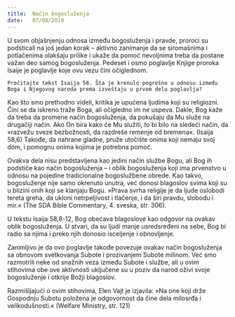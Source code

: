 ```yaml
---
title:  Način bogosluženja
date:   07/08/2019
---
```


U svom objašnjenju odnosa između bogosluženja i pravde, proroci su podsticali na još jedan korak – aktivno zanimanje da se siromašnima i potlačenima olakšaju prilike i ukaže da pomoć nevoljnima treba da postane važan deo samog bogosluženja. Pedeset i osmo poglavlje Knjige proroka Isaije je poglavlje koje ovu vezu čini očiglednom.

`Pročitajte tekst Isaija 58. Šta je krenulo pogrešno u odnosu između Boga i Njegovog naroda prema izveštaju u prvom delu poglavlja?`

Kao što smo prethodno videli, kritika je upućena ljudima koji su religiozni. Čini se da iskreno traže Boga, ali očigledno im ne uspeva. Dakle, Bog kaže da treba da promene način bogosluženja, da pokušaju da Mu služe na drugačiji način. Ako On bira kako će Mu služiti, to bi bilo na sledeći način, da »razvežu sveze bezbožnosti, da razdreše remenje od bremena«. (Isaija 58,6) Takođe, da nahrane gladne, pruže utočište onima koji nemaju svoj dom, i pomognu onima kojima je potrebna pomoć.

Ovakva dela nisu predstavljena kao jedini način službe Bogu, ali Bog ih podstiče kao način bogosluženja – i oblik bogosluženja koji ima prvenstvo u odnosu na pojedine tradicionalne bogoslužbene obrede. Kao takvo, bogosluženje nije samo okrenuto unutra, već donosi blagoslov svima koji su u blizini onih koji se klanjaju Bogu. »Prava svrha religije je da ljude oslobodi tereta greha, da ukloni netrpeljivost i tlačenje, i da širi pravdu, slobodu i mir.« (The SDA Bible Commentary, 4. sveska, str. 306).

U tekstu Isaija 58,8-12, Bog obećava blagoslove kao odgovor na ovakav oblik bogosluženja. U stvari, da su ljudi manje usredsređeni na sebe, Bog bi radio sa njima i preko njih donosio isceljenje i obnovljenje.

Zanimljivo je da ovo poglavlje takođe povezuje ovakav način bogosluženja sa obnovom svetkovanja Subote i prozivanjem Subote milinom. Već smo razmotrili neke od snažnih veza između Subote i službe, ali u ovim stihovima obe ove aktivnosti uključene su u poziv da narod oživi svoje bogosluženje i otkrije Božji blagoslov.

Razmišljajući o ovim stihovima, Elen Vajt je izjavila: »Na one koji drže Gospodnju Subotu položena je odgovornost da čine dela milosrđa i velikodušnosti.« (Welfare Ministry, str. 121)
